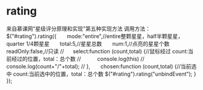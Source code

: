 # rating
来自慕课网“星级评分原理和实现"第五种实现方法
调用方法：
   $("#rating").rating({
        mode:"entire",//entire整颗星星，half半颗星星，quarter 1/4颗星星
        total:5,//星星总数
        num:1,//点亮的星星个数
        readOnly:false,//只读
//      select:function (count,total) {//鼠标经过 count:当前经过的位置，total：总个数
//            console.log(this)
//            console.log(count+"/"+total);
//        },
        chosen:function (count,total) {//当前选中 count:当前选中的位置，total：总个数
            $("#rating").rating("unbindEvent");
        }
    });
